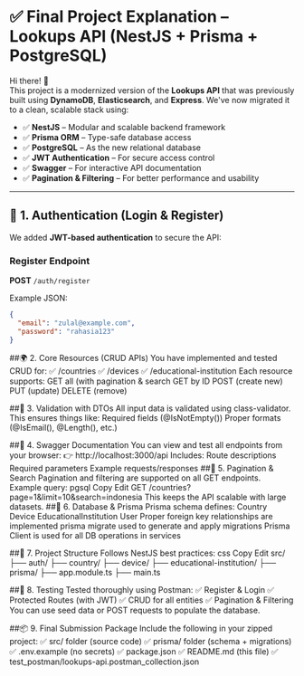 # ✅ Final Project Explanation – Lookups API (NestJS + Prisma + PostgreSQL)

Hi there! 👋  
This project is a modernized version of the **Lookups API** that was previously built using **DynamoDB**, **Elasticsearch**, and **Express**. We've now migrated it to a clean, scalable stack using:

- ✅ **NestJS** – Modular and scalable backend framework  
- ✅ **Prisma ORM** – Type-safe database access  
- ✅ **PostgreSQL** – As the new relational database  
- ✅ **JWT Authentication** – For secure access control  
- ✅ **Swagger** – For interactive API documentation  
- ✅ **Pagination & Filtering** – For better performance and usability  

---

## 🔐 1. Authentication (Login & Register)

We added **JWT-based authentication** to secure the API:

### Register Endpoint

**POST** `/auth/register`

Example JSON:
```json
{
  "email": "zulal@example.com",
  "password": "rahasia123"
}
```
##🌍 2. Core Resources (CRUD APIs)
You have implemented and tested CRUD for:
✅ /countries
✅ /devices
✅ /educational-institution
Each resource supports:
GET all (with pagination & search
GET by ID
POST (create new)
PUT (update)
DELETE (remove)

##🧠 3. Validation with DTOs
All input data is validated using class-validator.
This ensures things like:
Required fields (@IsNotEmpty())
Proper formats (@IsEmail(), @Length(), etc.)

##📄 4. Swagger Documentation
You can view and test all endpoints from your browser:
👉 http://localhost:3000/api
Includes:
Route descriptions
Required parameters
Example requests/responses
##🔄 5. Pagination & Search
Pagination and filtering are supported on all GET endpoints.
Example query:
pgsql
Copy
Edit
GET /countries?page=1&limit=10&search=indonesia
This keeps the API scalable with large datasets.
##📝 6. Database & Prisma
Prisma schema defines:
Country
Device
EducationalInstitution
User
Proper foreign key relationships are implemented
prisma migrate used to generate and apply migrations
Prisma Client is used for all DB operations in services

##📁 7. Project Structure
Follows NestJS best practices:
css
Copy
Edit
src/
├── auth/
├── country/
├── device/
├── educational-institution/
├── prisma/
├── app.module.ts
├── main.ts

##🧪 8. Testing
Tested thoroughly using Postman:
✅ Register & Login
✅ Protected Routes (with JWT)
✅ CRUD for all entities
✅ Pagination & Filtering
You can use seed data or POST requests to populate the database.

##📦 9. Final Submission Package
Include the following in your zipped project:
✅ src/ folder (source code)
✅ prisma/ folder (schema + migrations)
✅ .env.example (no secrets)
✅ package.json
✅ README.md (this file)
✅ test_postman/lookups-api.postman_collection.json

